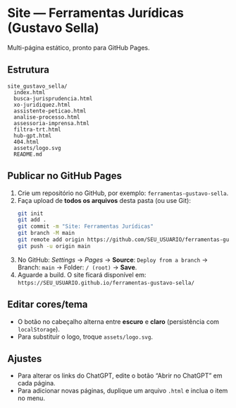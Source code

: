 
# Site — Ferramentas Jurídicas (Gustavo Sella)

Multi-página estático, pronto para GitHub Pages.

## Estrutura
```
site_gustavo_sella/
  index.html
  busca-jurisprudencia.html
  xo-juridiquez.html
  assistente-peticao.html
  analise-processo.html
  assessoria-imprensa.html
  filtra-trt.html
  hub-gpt.html
  404.html
  assets/logo.svg
  README.md
```

## Publicar no GitHub Pages
1) Crie um repositório no GitHub, por exemplo: `ferramentas-gustavo-sella`.
2) Faça upload de **todos os arquivos** desta pasta (ou use Git):
   ```bash
   git init
   git add .
   git commit -m "Site: Ferramentas Jurídicas"
   git branch -M main
   git remote add origin https://github.com/SEU_USUARIO/ferramentas-gustavo-sella.git
   git push -u origin main
   ```
3) No GitHub: *Settings* → *Pages* → **Source**: `Deploy from a branch` → Branch: `main` → Folder: `/ (root)` → **Save**.
4) Aguarde a build. O site ficará disponível em: `https://SEU_USUARIO.github.io/ferramentas-gustavo-sella/`

## Editar cores/tema
- O botão no cabeçalho alterna entre **escuro** e **claro** (persistência com `localStorage`).
- Para substituir o logo, troque `assets/logo.svg`.

## Ajustes
- Para alterar os links do ChatGPT, edite o botão “Abrir no ChatGPT” em cada página.
- Para adicionar novas páginas, duplique um arquivo `.html` e inclua o item no menu.
